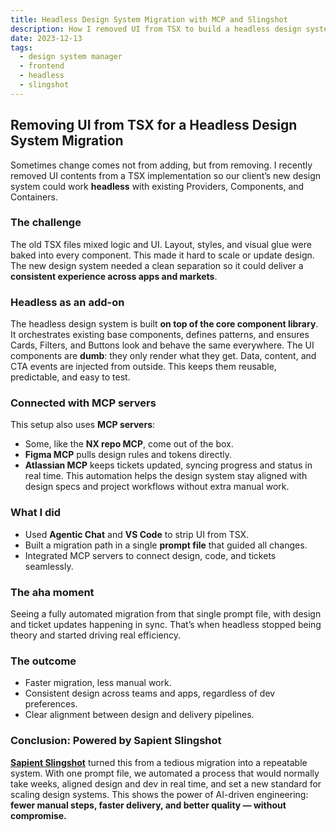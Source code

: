 ```yaml
---
title: Headless Design System Migration with MCP and Slingshot
description: How I removed UI from TSX to build a headless design system layer on top of a core component library, connected with MCP servers, and powered by Sapient Slingshot.
date: 2023-12-13
tags:
  - design system manager
  - frontend
  - headless
  - slingshot
---
```


## Removing UI from TSX for a Headless Design System Migration

Sometimes change comes not from adding, but from removing. I recently removed UI contents from a TSX implementation so our client’s new design system could work **headless** with existing Providers, Components, and Containers.

### The challenge

The old TSX files mixed logic and UI. Layout, styles, and visual glue were baked into every component. This made it hard to scale or update design. The new design system needed a clean separation so it could deliver a **consistent experience across apps and markets**.

### Headless as an add-on

The headless design system is built **on top of the core component library**. It orchestrates existing base components, defines patterns, and ensures Cards, Filters, and Buttons look and behave the same everywhere.
The UI components are **dumb**: they only render what they get. Data, content, and CTA events are injected from outside. This keeps them reusable, predictable, and easy to test.

### Connected with MCP servers

This setup also uses **MCP servers**:

- Some, like the **NX repo MCP**, come out of the box.
- **Figma MCP** pulls design rules and tokens directly.
- **Atlassian MCP** keeps tickets updated, syncing progress and status in real time.
This automation helps the design system stay aligned with design specs and project workflows without extra manual work.

### What I did

- Used **Agentic Chat** and **VS Code** to strip UI from TSX.
- Built a migration path in a single **prompt file** that guided all changes.
- Integrated MCP servers to connect design, code, and tickets seamlessly.

### The aha moment

Seeing a fully automated migration from that single prompt file, with design and ticket updates happening in sync. That’s when headless stopped being theory and started driving real efficiency.

### The outcome

- Faster migration, less manual work.
- Consistent design across teams and apps, regardless of dev preferences.
- Clear alignment between design and delivery pipelines.

### Conclusion: Powered by Sapient Slingshot

[**Sapient Slingshot**](https://www.publicissapient.com/sapient-ai/sapient-slingshot) turned this from a tedious migration into a repeatable system.
With one prompt file, we automated a process that would normally take weeks, aligned design and dev in real time, and set a new standard for scaling design systems.
This shows the power of AI-driven engineering: **fewer manual steps, faster delivery, and better quality — without compromise.**
